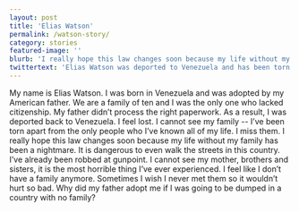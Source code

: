 ```yaml
---
layout: post
title: 'Elias Watson'
permalink: /watson-story/
category: stories
featured-image: ''
blurb: 'I really hope this law changes soon because my life without my family has been a nightmare.'
twittertext: 'Elias Watson was deported to Venezuela and has been torn apart from his family. %23KeepUsHome'
---
```


My name is Elias Watson. I was born in Venezuela and was adopted by my American father. We are a family of ten and I was the only one who lacked citizenship. My father didn’t process the right paperwork. As a result, I was deported back to Venezuela. I feel lost. I cannot see my family -- I’ve been torn apart from the only people who I’ve known all of my life. I miss them. I really hope this law changes soon because my life without my family has been a nightmare. It is dangerous to even walk the streets in this country. I’ve already been robbed at gunpoint. I cannot see my mother, brothers and sisters, it is the most horrible thing I’ve ever experienced. I feel like I don’t have a family anymore. Sometimes I wish I never met them so it wouldn’t hurt so bad. Why did my father adopt me if I was going to be dumped in a country with no family?
